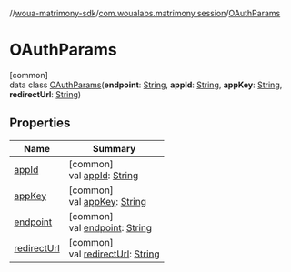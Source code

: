 //[woua-matrimony-sdk](../../../index.md)/[com.woualabs.matrimony.session](../index.md)/[OAuthParams](index.md)

# OAuthParams

[common]\
data class [OAuthParams](index.md)(**endpoint**: [String](https://kotlinlang.org/api/latest/jvm/stdlib/kotlin/-string/index.html), **appId**: [String](https://kotlinlang.org/api/latest/jvm/stdlib/kotlin/-string/index.html), **appKey**: [String](https://kotlinlang.org/api/latest/jvm/stdlib/kotlin/-string/index.html), **redirectUrl**: [String](https://kotlinlang.org/api/latest/jvm/stdlib/kotlin/-string/index.html))

## Properties

| Name | Summary |
|---|---|
| [appId](app-id.md) | [common]<br>val [appId](app-id.md): [String](https://kotlinlang.org/api/latest/jvm/stdlib/kotlin/-string/index.html) |
| [appKey](app-key.md) | [common]<br>val [appKey](app-key.md): [String](https://kotlinlang.org/api/latest/jvm/stdlib/kotlin/-string/index.html) |
| [endpoint](endpoint.md) | [common]<br>val [endpoint](endpoint.md): [String](https://kotlinlang.org/api/latest/jvm/stdlib/kotlin/-string/index.html) |
| [redirectUrl](redirect-url.md) | [common]<br>val [redirectUrl](redirect-url.md): [String](https://kotlinlang.org/api/latest/jvm/stdlib/kotlin/-string/index.html) |
